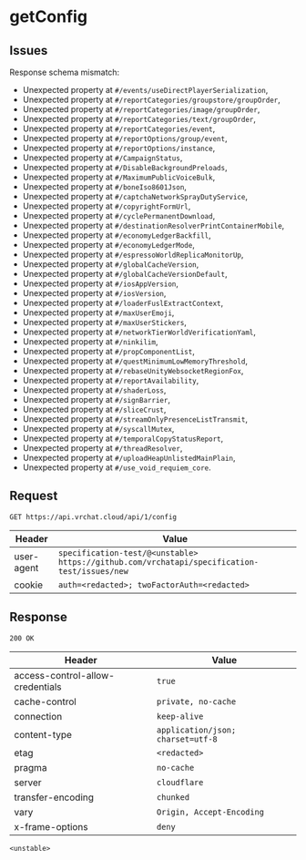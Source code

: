 # getConfig

## Issues
Response schema mismatch:
* Unexpected property at ``#/events/useDirectPlayerSerialization``,
* Unexpected property at ``#/reportCategories/groupstore/groupOrder``,
* Unexpected property at ``#/reportCategories/image/groupOrder``,
* Unexpected property at ``#/reportCategories/text/groupOrder``,
* Unexpected property at ``#/reportCategories/event``,
* Unexpected property at ``#/reportOptions/group/event``,
* Unexpected property at ``#/reportOptions/instance``,
* Unexpected property at ``#/CampaignStatus``,
* Unexpected property at ``#/DisableBackgroundPreloads``,
* Unexpected property at ``#/MaximumPublicVoiceBulk``,
* Unexpected property at ``#/boneIso8601Json``,
* Unexpected property at ``#/captchaNetworkSprayDutyService``,
* Unexpected property at ``#/copyrightFormUrl``,
* Unexpected property at ``#/cyclePermanentDownload``,
* Unexpected property at ``#/destinationResolverPrintContainerMobile``,
* Unexpected property at ``#/economyLedgerBackfill``,
* Unexpected property at ``#/economyLedgerMode``,
* Unexpected property at ``#/espressoWorldReplicaMonitorUp``,
* Unexpected property at ``#/globalCacheVersion``,
* Unexpected property at ``#/globalCacheVersionDefault``,
* Unexpected property at ``#/iosAppVersion``,
* Unexpected property at ``#/iosVersion``,
* Unexpected property at ``#/loaderFuslExtractContext``,
* Unexpected property at ``#/maxUserEmoji``,
* Unexpected property at ``#/maxUserStickers``,
* Unexpected property at ``#/networkTierWorldVerificationYaml``,
* Unexpected property at ``#/ninkilim``,
* Unexpected property at ``#/propComponentList``,
* Unexpected property at ``#/questMinimumLowMemoryThreshold``,
* Unexpected property at ``#/rebaseUnityWebsocketRegionFox``,
* Unexpected property at ``#/reportAvailability``,
* Unexpected property at ``#/shaderLoss``,
* Unexpected property at ``#/signBarrier``,
* Unexpected property at ``#/sliceCrust``,
* Unexpected property at ``#/streamOnlyPresenceListTransmit``,
* Unexpected property at ``#/syscallMutex``,
* Unexpected property at ``#/temporalCopyStatusReport``,
* Unexpected property at ``#/threadResolver``,
* Unexpected property at ``#/uploadHeapUnlistedMainPlain``,
* Unexpected property at ``#/use_void_requiem_core``.
## Request
`GET https://api.vrchat.cloud/api/1/config`

| Header | Value |
| ------ | ----- |
| user-agent | `specification-test/@<unstable> https://github.com/vrchatapi/specification-test/issues/new` |
| cookie | `auth=<redacted>; twoFactorAuth=<redacted>` |


## Response
`200 OK`

| Header | Value |
| ------ | ----- |
| access-control-allow-credentials | `true` |
| cache-control | `private, no-cache` |
| connection | `keep-alive` |
| content-type | `application/json; charset=utf-8` |
| etag | `<redacted>` |
| pragma | `no-cache` |
| server | `cloudflare` |
| transfer-encoding | `chunked` |
| vary | `Origin, Accept-Encoding` |
| x-frame-options | `deny` |

```jsonc
<unstable>
```
